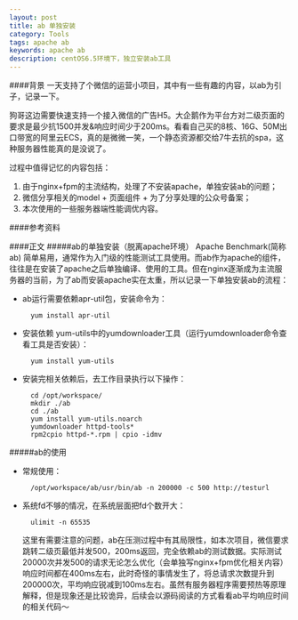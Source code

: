 ```yaml
---
layout: post
title: ab 单独安装
category: Tools
tags: apache ab
keywords: apache ab
description: centOS6.5环境下，独立安装ab工具
---
```


####背景
一天支持了个微信的运营小项目，其中有一些有趣的内容，以ab为引子，记录一下。

狗哥这边需要快速支持一个接入微信的广告H5。大企鹅作为平台方对二级页面的要求是最少抗1500并发&响应时间少于200ms。看看自己买的8核、16G、50M出口带宽的阿里云ECS，真的是微微一笑，一个静态资源都交给7牛去抗的spa，这种服务器性能真的是没说了。

过程中值得记忆的内容包括：
1. 由于nginx+fpm的主流结构，处理了不安装apache，单独安装ab的问题；
2. 微信分享相关的model + 页面组件 + 为了分享处理的公众号备案；
3. 本次使用的一些服务器端性能调优内容。

####参考资料

####正文
#####ab的单独安装（脱离apache环境）
Apache Benchmark(简称ab) 简单易用，通常作为入门级的性能测试工具使用。而ab作为apache的组件，往往是在安装了apache之后单独编译、使用的工具。但在nginx逐渐成为主流服务器的当前，为了ab而安装apache实在太重，所以记录一下单独安装ab的流程：

- ab运行需要依赖apr-util包，安装命令为：  

		yum install apr-util
		
- 安装依赖 yum-utils中的yumdownloader工具（运行yumdownloader命令查看工具是否安装）：

		yum install yum-utils
			
- 安装完相关依赖后，去工作目录执行以下操作：

		cd /opt/workspace/
		mkdir ./ab
		cd ./ab
		yum install yum-utils.noarch
		yumdownloader httpd-tools*
		rpm2cpio httpd-*.rpm | cpio -idmv
		
#####ab的使用
- 常规使用：
     
		/opt/workspace/ab/usr/bin/ab -n 200000 -c 500 http://testurl

- 系统fd不够的情况，在系统层面把fd个数开大：
		
		ulimit -n 65535
			
	这里有需要注意的问题，ab在压测过程中有其局限性，如本次项目，微信要求跳转二级页最低并发500，200ms返回，完全依赖ab的测试数据。实际测试20000次并发500的请求无论怎么优化（会单独写nginx+fpm优化相关内容）响应时间都在400ms左右，此时奇怪的事情发生了，将总请求次数提升到200000次，平均响应锐减到100ms左右。虽然有服务器程序需要预热等原理解释，但是现象还是比较诡异，后续会以源码阅读的方式看看ab平均响应时间的相关代码～
	
	
	
		


